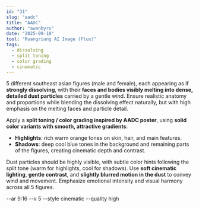 ```yaml
---
id: "31"
slug: "aadc"
title: "AADC"
author: "awanbyru"
date: "2025-09-10"
tool: "Ruangriung AI Image (Flux)"
tags:
  - dissolving
  - split toning
  - color grading
  - cinematic
---
```


5 different southeast asian figures (male and female), each appearing as if **strongly dissolving**, with their **faces and bodies visibly melting into dense, detailed dust particles** carried by a gentle wind. Ensure realistic anatomy and proportions while blending the dissolving effect naturally, but with high emphasis on the melting faces and particle detail.  

Apply a **split toning / color grading inspired by AADC poster**, using **solid color variants with smooth, attractive gradients**:  
- **Highlights**: rich warm orange tones on skin, hair, and main features.  
- **Shadows**: deep cool blue tones in the background and remaining parts of the figures, creating cinematic depth and contrast.  

Dust particles should be highly visible, with subtle color hints following the split tone (warm for highlights, cool for shadows). Use **soft cinematic lighting**, **gentle contrast**, and **slightly blurred motion in the dust** to convey wind and movement. Emphasize emotional intensity and visual harmony across all 5 figures.  

--ar 9:16 --v 5 --style cinematic --quality high
